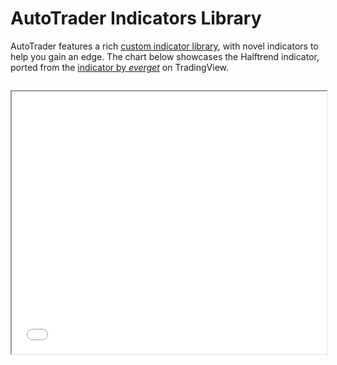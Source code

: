 # AutoTrader Indicators Library


AutoTrader features a rich [custom indicator library](indicator-library), with novel indicators to help
you gain an edge. The chart below showcases the Halftrend indicator, ported from the 
[indicator by *everget*](https://www.tradingview.com/script/U1SJ8ubc-HalfTrend/) on TradingView.


<iframe data-src="../_static/charts/halftrend.html" id="iframe" loading="lazy" style="width:100%; margin-top:1em; height:420px; overflow:hidden;" data-ga-on="wheel" data-ga-event-category="iframe" data-ga-event-action="wheel" src="../_static/charts/halftrend.html"></iframe>



